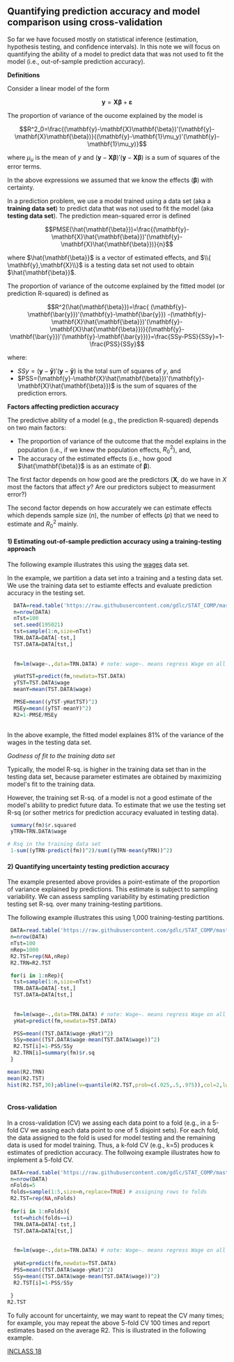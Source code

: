 ## Quantifying prediction accuracy and model comparison using cross-validation

So far we have focused mostly on statistical inference (estimation, hypothesis testing, and confidence intervals). In this note we will focus on quantifying the ability of a model to predict data that was not used to fit the model (i.e., out-of-sample prediction accuracy).

**Definitions**

Consider a linear model of the form

$$\mathbf{y}=\mathbf{X}\mathbf{\beta}+\mathbf{\varepsilon}$$

The proportion of variance of the oucome explained by the model is

$$R^2_0=\frac{(\mathbf{y}-\mathbf{X}\mathbf{\beta})'(\mathbf{y}-\mathbf{X}\mathbf{\beta})}{(\mathbf{y}-\mathbf{1}\mu_y)'(\mathbf{y}-\mathbf{1}\mu_y)}$$

where $\mu_u$ is the mean of $y$ and $(\mathbf{y}-\mathbf{X}\mathbf{\beta})'(\mathbf{y}-\mathbf{X}\mathbf{\beta})$ is a sum of squares of the error terms. 

In the above expressions we assumed that we know the effects ($\mathbf{\beta}$) with certainty.

In a prediction problem, we use a model trained using a data set (aka a **training data set**) to predict data that was not used to fit the model (aka **testing data set**). The prediction mean-squared error is defined

$$PMSE(\hat{\mathbf{\beta}})=\frac{(\mathbf{y}-\mathbf{X}\hat{\mathbf{\beta}})'(\mathbf{y}-\mathbf{X}\hat{\mathbf{\beta}})}{n}$$

where $\hat{\mathbf{\beta}}$ is a vector of estimated effects, and $\\{ \mathbf{y},\mathbf{X}\\}$ is a testing data set not used to obtain  $\hat{\mathbf{\beta}}$.

The proportion of variance of the outcome explained by the fitted model (or prediction R-squared) is defined as


$$R^2(\hat{\mathbf{\beta}})=\frac{ (\mathbf{y}-\mathbf{\bar{y}})'(\mathbf{y}-\mathbf{\bar{y}}) -(\mathbf{y}-\mathbf{X}\hat{\mathbf{\beta}})'(\mathbf{y}-\mathbf{X}\hat{\mathbf{\beta}})}{(\mathbf{y}-\mathbf{\bar{y}})'(\mathbf{y}-\mathbf{\bar{y}})}=\frac{SSy-PSS}{SSy}=1-\frac{PSS}{SSy}$$

where:

   - $SSy=(\mathbf{y}-\mathbf{\bar{y}})'(\mathbf{y}-\mathbf{\bar{y}})$ is the total sum of squares of $y$, and
   - $PSS=(\mathbf{y}-\mathbf{X}\hat{\mathbf{\beta}})'(\mathbf{y}-\mathbf{X}\hat{\mathbf{\beta}})$ is the sum of squares of the prediction errors.

**Factors affecting prediction accuracy**

The predictive ability of a model (e.g., the prediction R-squared) depends on two main factors: 

  - The proportion of variance of the outcome that the model explains in the population (i.e., if we knew the population effects, $R^2_0$), and,
  - The accuracy of the estimated effects (i.e., how good $\hat{\mathbf{\beta}}$ is as an estimate of $\mathbf{\beta}$).
  
The first factor depends on how good are the predictors ($\mathbf{X}$, do we have in $X$ most the factors that affect $y$? Are our predictors subject to measurment error?) 

The second factor depends on how accurately we can estimate effects which depends sample size ($n$), the number of effects ($p$) that we need to estimate and $R^2_0$ mainly.

#### 1) Estimating out-of-sample prediction accuracy using a training-testing approach

The following example illustrates this using the [wages](https://github.com/gdlc/STAT_COMP/blob/master/wages.txt) data set.

In the example, we partition a data set into a training and a testing data set. We use the training data set to estiamte effects and evaluate prediction accuracy in the testing set.

```r
  DATA=read.table('https://raw.githubusercontent.com/gdlc/STAT_COMP/master/DATA/wages.txt',header=T)
  n=nrow(DATA)
  nTst=100
  set.seed(195021) 
  tst=sample(1:n,size=nTst)
  TRN.DATA=DATA[-tst,]
  TST.DATA=DATA[tst,]
  
  
  fm=lm(wage~.,data=TRN.DATA) # note: wage~. means regress Wage on all the other variables in 'data'

  yHatTST=predict(fm,newdata=TST.DATA)
  yTST=TST.DATA$wage
  meanY=mean(TST.DATA$wage)

  PMSE=mean((yTST-yHatTST)^2)
  MSEy=mean((yTST-meanY)^2)
  R2=1-PMSE/MSEy
  
```

In the above example, the fitted model explaines 81% of the variance of the wages in the testing data set.

*Godness of fit to the training data set*

Typically, the model R-sq. is higher in the training data set than in the testing data set, because parameter estimates are obtained by maximizing model's fit to the training data. 

However, the training set R-sq. of a model is not a good estimate of the model's ability to predict future data. To estimate that we use the testing set R-sq (or sother metrics for prediction accuracy evaluated in testing data).

```r
 summary(fm)$r.squared
 yTRN=TRN.DATA$wage

# Rsq in the training data set
 1-sum((yTRN-predict(fm))^2)/sum((yTRN-mean(yTRN))^2)
```

#### 2) Quantifying uncertainty testing prediction accuracy

The example presented above  provides a point-estimate of the proportion of variance explained by predictions. This estimate is subject to sampling variability. We can assess sampling variability by estimating prediction testing set R-sq. over many training-testing partitions. 

The following example illustrates this using 1,000 training-testing partitions.

```r
 DATA=read.table('https://raw.githubusercontent.com/gdlc/STAT_COMP/master/DATA/wages.txt',header=T)
 n=nrow(DATA)
 nTst=100
 nRep=1000
 R2.TST=rep(NA,nRep)
 R2.TRN=R2.TST

 for(i in 1:nRep){
  tst=sample(1:n,size=nTst)
  TRN.DATA=DATA[-tst,]
  TST.DATA=DATA[tst,]
 
  
  fm=lm(wage~.,data=TRN.DATA) # note: Wage~. means regress Wage on all the other variables in 'data'
  yHat=predict(fm,newdata=TST.DATA)

  PSS=mean((TST.DATA$wage-yHat)^2)
  SSy=mean((TST.DATA$wage-mean(TST.DATA$wage))^2)
  R2.TST[i]=1-PSS/SSy
  R2.TRN[i]=summary(fm)$r.sq
 }

mean(R2.TRN)
mean(R2.TST)
hist(R2.TST,30);abline(v=quantile(R2.TST,prob=c(.025,.5,.975)),col=2,lwd=2,lty=2)
 
```


#### Cross-validation

In a cross-validation (CV) we assing each data point to a fold (e.g., in a 5-fold CV we assing each data point to one of 5 disjoint sets). For each fold, the data assigned to the fold is used for model testing  and the remaining data is used for model training. Thus, a k-fold CV (e.g., k=5) produces k estimates of prediction accuracy. The follwoing example illustrates how to implement a 5-fold CV.

```r
 DATA=read.table('https://raw.githubusercontent.com/gdlc/STAT_COMP/master/DATA/wages.txt',header=T)
 n=nrow(DATA)
 nFolds=5
 folds=sample(1:5,size=n,replace=TRUE) # assigning rows to folds
 R2.TST=rep(NA,nFolds)
 
 for(i in 1:nFolds){
  tst=which(folds==i)
  TRN.DATA=DATA[-tst,]
  TST.DATA=DATA[tst,]
 
 
  fm=lm(wage~.,data=TRN.DATA) # note: Wage~. means regress Wage on all the other variables in 'data'
  
  yHat=predict(fm,newdata=TST.DATA)
  PSS=mean((TST.DATA$wage-yHat)^2)
  SSy=mean((TST.DATA$wage-mean(TST.DATA$wage))^2)
  R2.TST[i]=1-PSS/SSy
  
 }
R2.TST
```

To fully account for uncertainty, we may want to repeat the CV many times; for example, you may repeat the above 5-fold CV 100 times and report estimates based on the average R2. This is illustrated in the following example.


[INCLASS 18](https://github.com/gdlc/STAT_COMP/blob/master/INCLASS/INCLASS_18.md)

